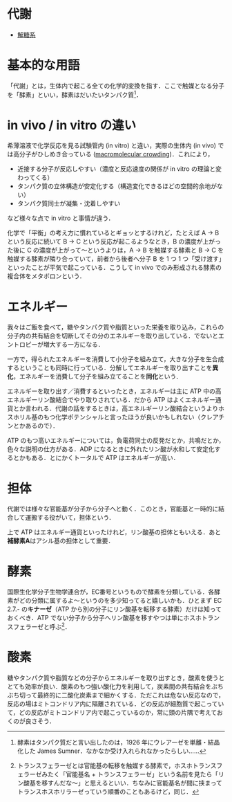# 代謝
- [解糖系](./glycolysis.md)
# 基本的な用語
「代謝」とは，生体内で起こる全ての化学的変換を指す．ここで触媒となる分子を「酵素」といい，酵素はだいたいタンパク質[^Sumner]．

[^Sumner]: 酵素はタンパク質だと言い出したのは，1926 年にウレアーゼを単離・結晶化した James Sumner．なかなか受け入れられなかったらしい……

# in vivo / in vitro の違い
希薄溶液で化学反応を見る試験管内 (in vitro) と違い，実際の生体内 (in vivo) では高分子がひしめき合っている ([macromolecular crowding](https://ja.wikipedia.org/wiki/%E5%88%86%E5%AD%90%E3%82%AF%E3%83%A9%E3%82%A6%E3%83%87%E3%82%A3%E3%83%B3%E3%82%B0))．これにより，

- 近接する分子が反応しやすい（濃度と反応速度の関係が in vitro の理論と変わってくる）
- タンパク質の立体構造が安定化する（構造変化できるほどの空間的余地がない）
- タンパク質同士が凝集・沈着しやすい

など様々な点で in vitro と事情が違う．

化学で「平衡」の考え方に慣れているとギョッとするけれど，たとえば A → B という反応に続いて B → C という反応が起こるようなとき，B の濃度が上がった後に C の濃度が上がって〜というよりは，A → B を触媒する酵素と B → C を触媒する酵素が隣り合っていて，前者から後者へ分子 B を 1 つ 1 つ「受け渡す」といったことが平気で起こっている．こうして in vivo でのみ形成される酵素の複合体をメタボロンという．
# エネルギー
我々はご飯を食べて，糖やタンパク質や脂質といった栄養を取り込み，これらの分子内の共有結合を切断してその分のエネルギーを取り出している．でないとエントロピーが増大する一方になる．

一方で，得られたエネルギーを消費して小分子を組み立て，大きな分子を生合成するということも同時に行っている．分解してエネルギーを取り出すことを**異化**，エネルギーを消費して分子を組み立てることを**同化**という．

エネルギーを取り出す／消費するといったとき，エネルギーは主に ATP 中の高エネルギーリン酸結合でやり取りされている．だから ATP はよくエネルギー通貨とか言われる．代謝の話をするときは，高エネルギーリン酸結合というよりホスホリル基のもつ化学ポテンシャルと言ったほうが良いかもしれない（クレアチンとかあるので）．

ATP のもつ高いエネルギーについては，負電荷同士の反発だとか，共鳴だとか，色々な説明の仕方がある．ADP になるときに外れたリン酸が水和して安定化するとかもある．とにかくトータルで ATP はエネルギーが高い．

# 担体
代謝では様々な官能基が分子から分子へと動く．このとき，官能基と一時的に結合して運搬する役がいて，担体という．

上で ATP はエネルギー通貨といったけれど，リン酸基の担体ともいえる．あと**補酵素A**はアシル基の担体として重要．

# 酵素
国際⽣化学分⼦⽣物学連合が，EC番号というもので酵素を分類している．各酵素がどの分類に属するよ〜というのを多少知ってると嬉しいかも．ひとまず EC 2.7.- の**キナーゼ**（ATP から別の分子にリン酸基を転移する酵素）だけは知っておくべき．ATP でない分子から分子へリン酸基を移すやつは単にホスホトランスフェラーゼと呼ぶ[^transferase]．

[^transferase]: トランスフェラーゼとは官能基の転移を触媒する酵素で，ホスホトランスフェラーゼみたく「官能基名 + トランスフェラーゼ」という名前を見たら「リン酸基を移すんだな〜」と思えるといい．ちなみに官能基名が間に挟まってトランスホスホリラーゼっていう順番のこともあるけど，同じ．

# 酸素
糖やタンパク質や脂質などの分子からエネルギーを取り出すとき，酸素を使うととても効率が良い．酸素のもつ強い酸化力を利用して，炭素間の共有結合をぶちぶち切って最終的に二酸化炭素まで細かくする．ただこれは危ない反応なので，反応の場はミトコンドリア内に隔離されている．どの反応が細胞質で起こっていて，どの反応がミトコンドリア内で起こっているのか，常に頭の片隅で考えておくのが良さそう．